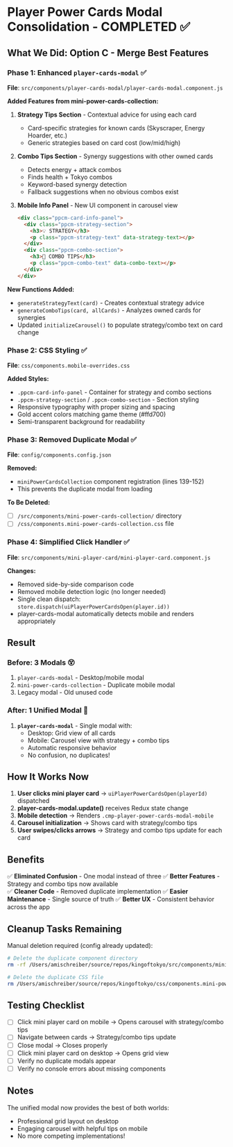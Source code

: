 # Player Power Cards Modal Consolidation - COMPLETED ✅

## What We Did: Option C - Merge Best Features

### Phase 1: Enhanced `player-cards-modal` ✅
**File**: `src/components/player-cards-modal/player-cards-modal.component.js`

**Added Features from mini-power-cards-collection:**
1. **Strategy Tips Section** - Contextual advice for using each card
   - Card-specific strategies for known cards (Skyscraper, Energy Hoarder, etc.)
   - Generic strategies based on card cost (low/mid/high)
   
2. **Combo Tips Section** - Synergy suggestions with other owned cards
   - Detects energy + attack combos
   - Finds health + Tokyo combos
   - Keyword-based synergy detection
   - Fallback suggestions when no obvious combos exist

3. **Mobile Info Panel** - New UI component in carousel view
   ```html
   <div class="ppcm-card-info-panel">
     <div class="ppcm-strategy-section">
       <h3>💡 STRATEGY</h3>
       <p class="ppcm-strategy-text" data-strategy-text></p>
     </div>
     <div class="ppcm-combo-section">
       <h3>🔗 COMBO TIPS</h3>
       <p class="ppcm-combo-text" data-combo-text></p>
     </div>
   </div>
   ```

**New Functions Added:**
- `generateStrategyText(card)` - Creates contextual strategy advice
- `generateComboTips(card, allCards)` - Analyzes owned cards for synergies
- Updated `initializeCarousel()` to populate strategy/combo text on card change

### Phase 2: CSS Styling ✅
**File**: `css/components.mobile-overrides.css`

**Added Styles:**
- `.ppcm-card-info-panel` - Container for strategy and combo sections
- `.ppcm-strategy-section` / `.ppcm-combo-section` - Section styling
- Responsive typography with proper sizing and spacing
- Gold accent colors matching game theme (#ffd700)
- Semi-transparent background for readability

### Phase 3: Removed Duplicate Modal ✅
**File**: `config/components.config.json`

**Removed:**
- `miniPowerCardsCollection` component registration (lines 139-152)
- This prevents the duplicate modal from loading

**To Be Deleted:**
- [ ] `/src/components/mini-power-cards-collection/` directory
- [ ] `/css/components.mini-power-cards-collection.css` file

### Phase 4: Simplified Click Handler ✅
**File**: `src/components/mini-player-card/mini-player-card.component.js`

**Changes:**
- Removed side-by-side comparison code
- Removed mobile detection logic (no longer needed)
- Single clean dispatch: `store.dispatch(uiPlayerPowerCardsOpen(player.id))`
- player-cards-modal automatically detects mobile and renders appropriately

## Result

### Before: 3 Modals 😵
1. `player-cards-modal` - Desktop/mobile modal
2. `mini-power-cards-collection` - Duplicate mobile modal
3. Legacy modal - Old unused code

### After: 1 Unified Modal 🎯
1. **`player-cards-modal`** - Single modal with:
   - Desktop: Grid view of all cards
   - Mobile: Carousel view with strategy + combo tips
   - Automatic responsive behavior
   - No confusion, no duplicates!

## How It Works Now

1. **User clicks mini player card** → `uiPlayerPowerCardsOpen(playerId)` dispatched
2. **player-cards-modal.update()** receives Redux state change
3. **Mobile detection** → Renders `.cmp-player-power-cards-modal-mobile`
4. **Carousel initialization** → Shows card with strategy/combo tips
5. **User swipes/clicks arrows** → Strategy and combo tips update for each card

## Benefits

✅ **Eliminated Confusion** - One modal instead of three
✅ **Better Features** - Strategy and combo tips now available  
✅ **Cleaner Code** - Removed duplicate implementation
✅ **Easier Maintenance** - Single source of truth
✅ **Better UX** - Consistent behavior across the app

## Cleanup Tasks Remaining

Manual deletion required (config already updated):
```bash
# Delete the duplicate component directory
rm -rf /Users/amischreiber/source/repos/kingoftokyo/src/components/mini-power-cards-collection/

# Delete the duplicate CSS file
rm /Users/amischreiber/source/repos/kingoftokyo/css/components.mini-power-cards-collection.css
```

## Testing Checklist

- [ ] Click mini player card on mobile → Opens carousel with strategy/combo tips
- [ ] Navigate between cards → Strategy/combo tips update
- [ ] Close modal → Closes properly
- [ ] Click mini player card on desktop → Opens grid view
- [ ] Verify no duplicate modals appear
- [ ] Verify no console errors about missing components

## Notes

The unified modal now provides the best of both worlds:
- Professional grid layout on desktop
- Engaging carousel with helpful tips on mobile
- No more competing implementations!

